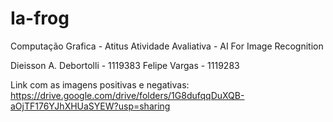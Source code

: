 # Ia-frog

Computação Grafica - Atitus
Atividade Avaliativa - AI For Image Recognition

Dieisson A. Debortolli - 1119383
Felipe Vargas - 1119283

Link com as imagens positivas e negativas:
https://drive.google.com/drive/folders/1G8dufqqDuXQB-aOjTF176YJhXHUaSYEW?usp=sharing
